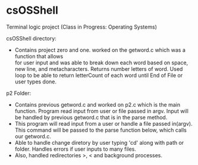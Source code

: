 # csOSShell
Terminal logic project (Class in Progress: Operating Systems)

csOSShell directory:  
* Contains project zero and one. worked on the getword.c which was a function that allows  
for user input and was able to break down each word based on space, new line, and metacharacters. Returns number 
letters of word. Used loop to be able to return letterCount of each word until End of File or user types done.

p2 Folder:  
* Contains previous getword.c and worked on p2.c which is the main function. Program read input from user
or file passed in argv. Input will be handled by previous getword.c that is in the parse method.
* This program will read input from a user or handle a file passed in(argv). This command will be passed to the parse function below, which calls our getword.c. 
* Able to handle change diretory by user typing 'cd' along with path or folder. 
Handles errors if user inputs to many files. 
* Also, handled redirectories >, < and background processes.

